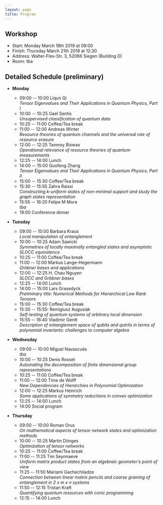 ```yaml
---
layout: page
title: Program
---
```


## Workshop
* Start: Monday March 18th 2019 at 09:00
* Finish: Thursday March 21th 2019 at 12:30
* Address: Walter-Flex-Str. 3, 52066 Siegen (Building D)
* Room: tba

## Detailed Schedule (preliminary)

- **Monday**
  * 09:00 -- 10:00 Liqun Qi <br>
    *Tensor Eigenvalues and Their Applications in Quantum Physics, Part I*
  * 10:00 -- 10:25 Gael Sentís <br>
    *Unsupervised classification of quantum data*
  * 10:25 -- 11:00 Coffee/Tea break
  * 11:00 -- 12:00 Andreas Winter <br>
    *Resource theories of quantum channels and the universal role of resource erasure*
  * 12:00 -- 12:25 Tanmoy Biswas <br>
    *Operational relevance of resource theories of quantum measurements*
  * 12:25 -- 14:00 Lunch
  * 14:00 -- 15:00 Guofeng Zhang <br>
    *Tensor Eigenvalues and Their Applications in Quantum Physics, Part II*
  * 15:00 -- 15:30 Coffee/Tea break
  * 15:30 -- 15:55 Zahra Raissi <br>
    *Constructing k-uniform states of non-minimal support and study the graph states representation*
  * 15:55 -- 16:20 Felipe M Mora <br>
    *tba*
  * 19:00 Conference dinner

- **Tuesday**
  * 09:00 -- 10:00 Barbara Kraus <br>
    *Local manipulation of entanglement*
  * 10:00 -- 10:25 Adam Sawicki <br>
    *Symmetries of locally maximally entangled states and asymptotic SLOCC equivalence*
  * 10:25 -- 11:00 Coffee/Tea break
  * 11:00 -- 12:00 Markus Lange-Hegermann <br>
    *Gröbner bases and applications*
  * 12:00 -- 12:25 H. Chau Nguyen <br>
    *SLOCC and Gröbner bases*
  * 12:25 -- 14:00 Lunch
  * 14:00 -- 15:00 Lars Grasedyck <br>
    *Preliminary title: Numerical Methods for Hierarchical Low Rank Tensors*
  * 15:00 -- 15:30 Coffee/Tea break
  * 15:30 -- 15:55: Remigiusz Augusiak <br>
    *Self-testing of quantum systems of arbitrary local dimension*
  * 15:55 -- 16:40 Vladimir Gerdt <br>
    *Description of entanglement space of qubits and qutrits in terms of polynomial invariants: challenges to computer algebra*
 
- **Wednesday**
  * 09:00 -- 10:00 Miguel Navascués <br>
    *tba*
  * 10:00 -- 10:25 Denis Rosset <br>
    *Automating the decomposition of finite dimensional group representations*
  * 10:25 -- 11:00 Coffee/Tea break
  * 11:00 -- 12:00 Time de Wolff <br>
    *New Dependencies of Hierarchies in Polynomial Optimization*
  * 12:00 -- 12:25 Markus Heinrich <br>
    *Some applications of symmetry reductions in convex optimization*
  * 12:25 -- 14:00 Lunch
  * 14:00 Social program

- **Thursday**
  * 09:00 -- 10:00 Roman Orus <br>
    *On mathematical aspects of tensor network states and optimization methods*
  * 10:00 -- 10:25 Martin Dönges <br>
    *Optimization of tensor networks*
  * 10:25 -- 11:00 Coffee/Tea break
  * 11:00 -- 11:25 Tim Seynnaeve <br>
    *Uniform matrix product states from an algebraic geometer’s point of view*
  * 11:25 -- 11:50 Mariami Gachechiladze <br>
    *Connection between linear matrix pencils and coarse graining of entanglement in 2 x m x n systems*
  * 11:50 -- 12:15 Tristan Kraft <br>
    *Quantifying quantum resources with conic programming*
  * 12:15 -- 14:00 Lunch
